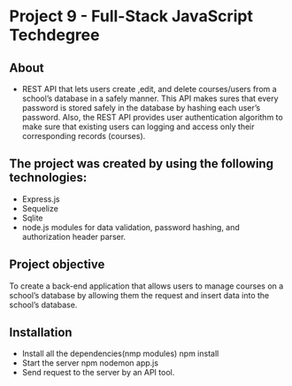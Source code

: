 # Project 9 - Full-Stack  JavaScript Techdegree

## About
- REST API that lets users create ,edit, and delete courses/users from a school’s database in a safely manner. This API makes sures that every password is stored safely in the database by hashing each user’s password. Also, the REST API provides user authentication algorithm to make sure that existing users can logging and access only their corresponding records (courses).

## The project was created by using the following technologies:

- Express.js
- Sequelize
- Sqlite
- node.js modules for data validation, password hashing, and authorization header parser.

## Project objective
To create a back-end application that allows users to manage courses on a school’s database by allowing them the request and insert data into the school’s database.

## Installation
- Install all the dependencies(nmp modules)
 npm install
- Start the server
 npm nodemon app.js
- Send request to the server by an API tool.

